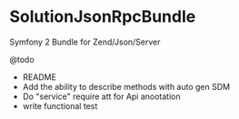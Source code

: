 SolutionJsonRpcBundle
=====================

Symfony 2 Bundle for Zend/Json/Server


@todo
- README
- Add the ability to describe methods with auto gen SDM
- Do "service" require att for Api anootation
- write functional test
